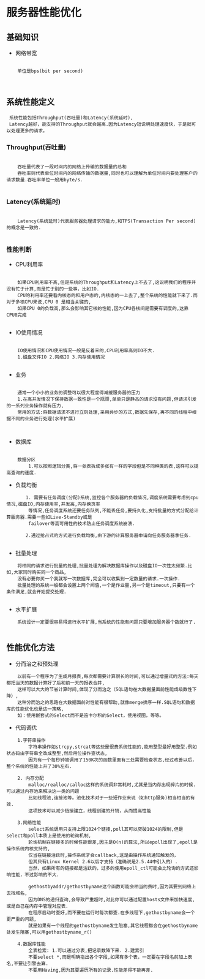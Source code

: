 # 服务器性能优化

## 基础知识

- 网络带宽

``` shell

    单位是bps(bit per second)
    
			
```

## 系统性能定义

     系统性能包括Throughput(吞吐量)和Latency(系统延时),
     Latency越好，能支持的Throughput就会越高.因为Latency短说明处理速度快，于是就可以处理更多的请求。

### Throughput(吞吐量)
    
``` shell

    吞吐量代表了一段时间内的网络上传输的数据量的总和
    吞吐率则代表单位时间内的网络传输的数据量,同时也可以理解为单位时间内要处理客户的请求数量.吞吐率单位一般用byte/s.
    		
```

### Latency(系统延时)

``` shell

    Latency(系统延时)代表服务器处理请求的能力,和TPS(Transaction Per second)的概念是一致的.
    		
```

### 性能判断

- CPU利用率

``` shell

    如果CPU利用率不高,但是系统的Throughput和Latency上不去了,这说明我们的程序并没有忙于计算,而是忙于别的一些事，比如IO.
    CPU的利用率还要看内核态的和用户态的,内核态的一上去了,整个系统的性能就下来了.而对于多核CPU来说,CPU 0 是相当关键的,
    如果CPU 0的负载高,那么会影响其它核的性能,因为CPU各核间是需要有调度的,这靠CPU0完成
    		
```

- IO使用情况

``` shell

    IO使用情况和CPU使用情况一般是反着来的,CPU利用率高则IO不大.
    1.磁盘文件IO 2.网络IO 3.内存使用情况
    		
```

- 业务

``` shell

    通常一个小小的业务的调整可以很大程度得减缓服务器的压力
    1.在高并发情况下保持数据一致性是一个瓶颈,单单只是静态的请求没有问题,但请求引发的一系列业务操作就有压力,
    常用的方法:将数据请求不进行立刻处理,采用异步的方式,数据先保存,再不同的线程中根据不同的业务进行处理(水平扩展)
    
			
```

- 数据库

``` shell

    数据分区
        1.可以按照逻辑分类,将一张表拆成多张有一样的字段但是不同种类的表,这样可以提高查询的速度.	
```

- 负载均衡

``` shell
       1. 需要有任务调度(分配)系统,监控各个服务器的负载情况,调度系统需要考虑到cpu情况,磁盘IO,内存使用率,并发高,内存换页率
        等情况,任务调度系统还要任务队列,不能丢任务,要持久化,支持批量的方式分配给计算服务器.需要一些如Live-Standby或是
        failover等高可用性的技术防止任务调度系统崩溃.
        
       2.通过抢占式的方式进行负载均衡,由下游的计算服务器申请向任务服务器拿任务.
       
```

- 批量处理

``` shell
    将相同的请求进行批量的处理,批量处理为解决数据库操作以及磁盘IO一次性太频繁.比如,大家同时购买同一个商品,
    没有必要你买一个我就写一次数据库,完全可以收集到一定数量的请求.一次操作.
    批量处理的系统一般都会设置上两个阀值,一个是作业量,另一个是timeout,只要有一个条件满足,就会开始提交处理.
       
```

- 水平扩展

``` shell
    系统设计一定要很容易得进行水平扩展,当系统的性能有问题只要增加服务器个数就行了.
       
```

## 性能优化方法

- 分而治之和预处理

``` shell
    以前有一个程序为了生成月报表,每次都需要计算很长的时间,可以通过增量式的方法:每天都把当天的数据计算好了后和前一天的报表合并,
    这样可以大大的节省计算时间,体现了分而治之（SQL语句在大数据量面前性能成级数性下降）,
    这种分而治之的思路在大数据面前对性能有很帮助,就像merge排序一样.SQL语句和数据库的性能优化也是这一策略,
    如：使用嵌套式的Select而不是笛卡尔积的Select，使用视图，等等。
```

- 代码调优

``` shell
    1.字符串操作
        字符串操作如strcpy,strcat等这些是很费系统性能的,能用整型最好用整型.例如状态码由字符串全改成整型,然后用位操作查状态,
        因为有一个每秒钟被调用了150K次的函数里面有三处需要检查状态,经过改善以后，整个系统的性能上升了30%左右.
        
    2. 内存分配
        malloc/realloc/calloc这样的系统调非常耗时,尤其是当内存出现碎片的时候.可以通过内存池来解决这一类的问题
        比如线程池,连接池等。池化技术对于一些短作业来说（如http服务)相当相当的有效.
        这项技术可以减少链接建立，线程创建的开销，从而提高性能
        
    3.网络性能
        select系统调用只支持上限1024个链接,poll其可以突破1024的限制,但是select和poll本质上是使用的轮询机制,
        轮询机制在链接多的时候性能很差,因主是O(n)的算法,所以epoll出现了,epoll是操作系统内核支持的,
        仅当在链接活跃时,操作系统才会callback,这是由操作系统通知触发的，
        但其只有Linux Kernel 2.6以后才支持（准确说是2.5.44中引入的）.
        当然，如果所有的链接都是活跃的，过多的使用epoll_ctl可能会比轮询的方式还影响性能，不过影响的不大.
        
        gethostbyaddr/gethostbyname这个函数可能会相当的费时,因为其要到网络上去找域名,
        因为DNS的递归查询,会导致严重超时,对此你可以通过配置hosts文件来加快速度,或是自己在内存中管理对应表.
        在程序启动时查好,而不要在运行时每次都查.在多线程下,gethostbyname会一个更严重的问题,
        就是如果有一个线程的gethostbyname发生阻塞,其它线程都会在gethostbyname处发生阻塞,可以用gethostbyname_r()
     
    4.数据库性能
        全表检索: 1.可以通过分表,把记录数降下来. 2.建索引
        不要select *,而是明确指出各个字段,如果有多个表，一定要在字段名前加上表名,不要让引擎去算.
        不要用Having,因为其要遍历所有的记录.性能差得不能再差.
```